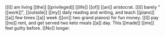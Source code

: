 [[I]] am living [[the]] [[privileged]] [[life]] [[of]] [[an]] aristocrat. [[I]] barely "[[work]]", [[outside]] [[my]] daily reading and writing, and teach [[piano]] [[a]] few times [[a]] week ([[on]] two grand pianos) for fun money. [[I]] pay [[no]] rent, and get served two keto meals [[a]] day. This [[made]] [[me]] feel guilty before. [[No]] longer.